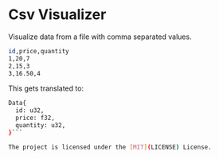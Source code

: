 # Csv Visualizer

Visualize data from a file with comma separated values.
```bash
id,price,quantity
1,20,7
2,15,3
3,16.50,4
```

This gets translated to:

```bash
Data{
  id: u32,
  price: f32,
  quantity: u32,
}```

The project is licensed under the [MIT](LICENSE) License.
